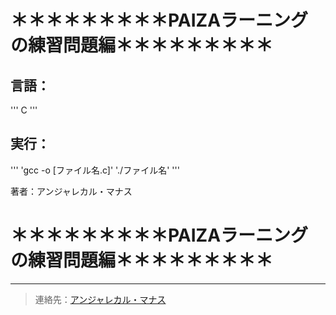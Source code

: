 # ＊＊＊＊＊＊＊＊＊PAIZAラーニングの練習問題編＊＊＊＊＊＊＊＊＊

## 言語：
'''
C
'''
## 実行：
'''
      'gcc -o [ファイル名.c]'
      './ファイル名'
'''

著者：アンジャレカル・マナス

# ＊＊＊＊＊＊＊＊＊PAIZAラーニングの練習問題編＊＊＊＊＊＊＊＊＊
---
> 連絡先：[アンジャレカル・マナス](https://in.linkedin.com/in/manas-anjalekar/)
